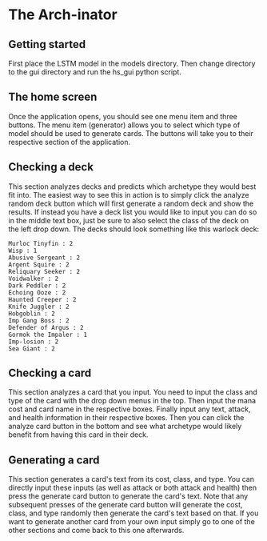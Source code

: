 # The Arch-inator
## Getting started 
First place the LSTM model in the models directory. Then change directory to the gui directory and run the hs_gui python script.
## The home screen
Once the application opens, you should see one menu item and three buttons. The menu item (generator) allows you to select which type of model should be used to generate cards. The buttons will take you to their respective section of the application.
## Checking a deck
This section analyzes decks and predicts which archetype they would best fit into. The easiest way to see this in action is to simply click the analyze random deck button which will first generate a random deck and show the results. If instead you have a deck list you would like to input you can do so in the middle text box, just be sure to also select the class of the deck on the left drop down. The decks should look something like this warlock deck:
```
Murloc Tinyfin : 2
Wisp : 1
Abusive Sergeant : 2
Argent Squire : 2
Reliquary Seeker : 2
Voidwalker : 2
Dark Peddler : 2
Echoing Ooze : 2
Haunted Creeper : 2
Knife Juggler : 2
Hobgoblin : 2
Imp Gang Boss : 2
Defender of Argus : 2
Gormok the Impaler : 1
Imp-losion : 2
Sea Giant : 2
```
## Checking a card
This section analyzes a card that you input. You need to input the class and type of the card with the drop down menus in the top. Then input the mana cost and card name in the respective boxes. Finally input any text, attack, and health information in their respective boxes. Then you can click the analyze card button in the bottom and see what archetype would likely benefit from having this card in their deck.
## Generating a card
This section generates a card's text from its cost, class, and type. You can directly input these inputs (as well as attack or both attack and health) then press the generate card button to generate the card's text. Note that any subsequent presses of the generate card button will generate the cost, class, and type randomly then generate the card's text based on that. If you want to generate another card from your own input simply go to one of the other sections and come back to this one afterwards.
